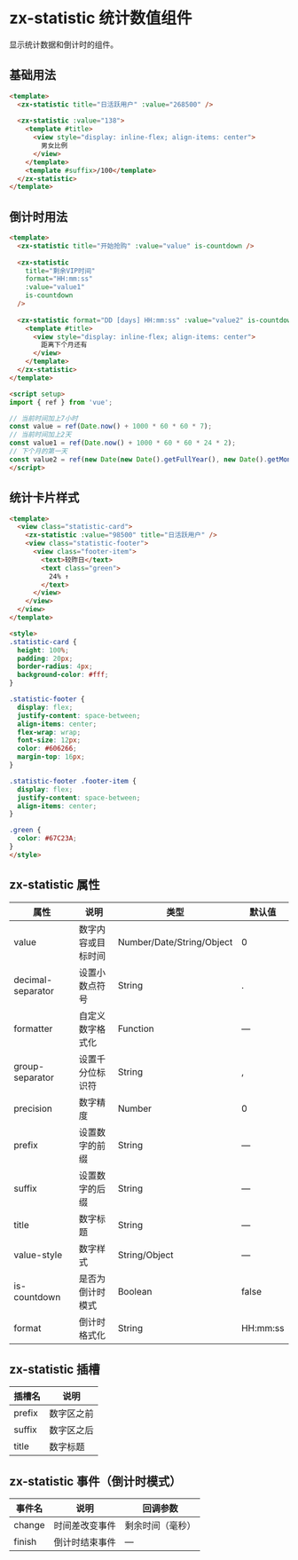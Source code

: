 # zx-statistic 统计数值组件

显示统计数据和倒计时的组件。

## 基础用法

```html
<template>
  <zx-statistic title="日活跃用户" :value="268500" />
  
  <zx-statistic :value="138">
    <template #title>
      <view style="display: inline-flex; align-items: center">
        男女比例
      </view>
    </template>
    <template #suffix>/100</template>
  </zx-statistic>
</template>
```

## 倒计时用法

```html
<template>
  <zx-statistic title="开始抢购" :value="value" is-countdown />
  
  <zx-statistic
    title="剩余VIP时间"
    format="HH:mm:ss"
    :value="value1"
    is-countdown
  />
  
  <zx-statistic format="DD [days] HH:mm:ss" :value="value2" is-countdown>
    <template #title>
      <view style="display: inline-flex; align-items: center">
        距离下个月还有
      </view>
    </template>
  </zx-statistic>
</template>

<script setup>
import { ref } from 'vue';

// 当前时间加上7小时
const value = ref(Date.now() + 1000 * 60 * 60 * 7);
// 当前时间加上2天
const value1 = ref(Date.now() + 1000 * 60 * 60 * 24 * 2);
// 下个月的第一天
const value2 = ref(new Date(new Date().getFullYear(), new Date().getMonth() + 1, 1).getTime());
</script>
```

## 统计卡片样式

```html
<template>
  <view class="statistic-card">
    <zx-statistic :value="98500" title="日活跃用户" />
    <view class="statistic-footer">
      <view class="footer-item">
        <text>较昨日</text>
        <text class="green">
          24% ↑
        </text>
      </view>
    </view>
  </view>
</template>

<style>
.statistic-card {
  height: 100%;
  padding: 20px;
  border-radius: 4px;
  background-color: #fff;
}

.statistic-footer {
  display: flex;
  justify-content: space-between;
  align-items: center;
  flex-wrap: wrap;
  font-size: 12px;
  color: #606266;
  margin-top: 16px;
}

.statistic-footer .footer-item {
  display: flex;
  justify-content: space-between;
  align-items: center;
}

.green {
  color: #67C23A;
}
</style>
```

## zx-statistic 属性

| 属性 | 说明 | 类型 | 默认值 |
| --- | --- | --- | --- |
| value | 数字内容或目标时间 | Number/Date/String/Object | 0 |
| decimal-separator | 设置小数点符号 | String | . |
| formatter | 自定义数字格式化 | Function | — |
| group-separator | 设置千分位标识符 | String | , |
| precision | 数字精度 | Number | 0 |
| prefix | 设置数字的前缀 | String | — |
| suffix | 设置数字的后缀 | String | — |
| title | 数字标题 | String | — |
| value-style | 数字样式 | String/Object | — |
| is-countdown | 是否为倒计时模式 | Boolean | false |
| format | 倒计时格式化 | String | HH:mm:ss |

## zx-statistic 插槽

| 插槽名 | 说明 |
| --- | --- |
| prefix | 数字区之前 |
| suffix | 数字区之后 |
| title | 数字标题 |

## zx-statistic 事件（倒计时模式）

| 事件名 | 说明 | 回调参数 |
| --- | --- | --- |
| change | 时间差改变事件 | 剩余时间（毫秒） |
| finish | 倒计时结束事件 | — |


